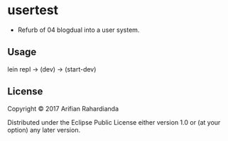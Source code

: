 # usertest

<ul>
<li>Refurb of 04 blogdual into a user system.</li>
</ul>

## Usage

lein repl -> (dev) -> (start-dev)

## License

Copyright © 2017 Arifian Rahardianda

Distributed under the Eclipse Public License either version 1.0 or (at
your option) any later version.
